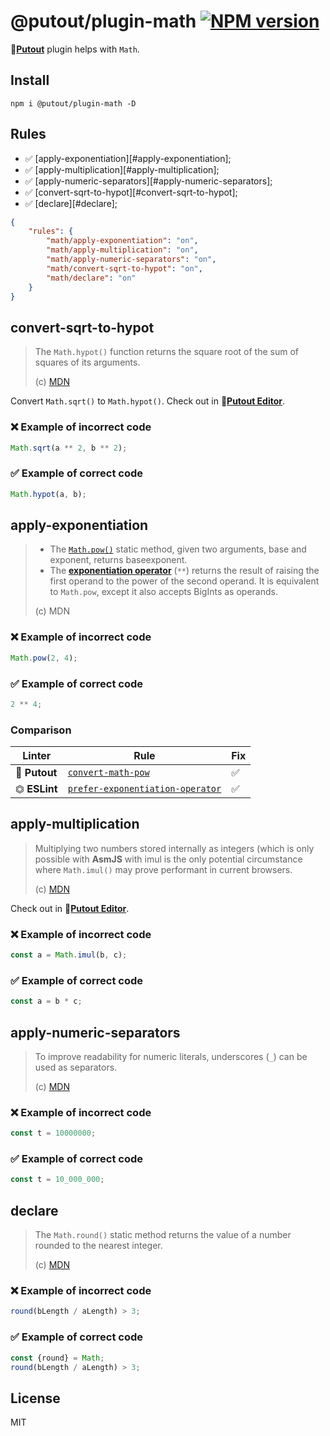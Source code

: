 # @putout/plugin-math [![NPM version][NPMIMGURL]][NPMURL]

[NPMIMGURL]: https://img.shields.io/npm/v/@putout/plugin-math.svg?style=flat&longCache=true
[NPMURL]: https://npmjs.org/package/@putout/plugin-math"npm"

🐊[**Putout**](https://github.com/coderaiser/putout) plugin helps with `Math`.

## Install

```
npm i @putout/plugin-math -D
```

## Rules

- ✅ [apply-exponentiation][#apply-exponentiation];
- ✅ [apply-multiplication][#apply-multiplication];
- ✅ [apply-numeric-separators][#apply-numeric-separators];
- ✅ [convert-sqrt-to-hypot][#convert-sqrt-to-hypot];
- ✅ [declare][#declare];

```json
{
    "rules": {
        "math/apply-exponentiation": "on",
        "math/apply-multiplication": "on",
        "math/apply-numeric-separators": "on",
        "math/convert-sqrt-to-hypot": "on",
        "math/declare": "on"
    }
}
```

## convert-sqrt-to-hypot

> The `Math.hypot()` function returns the square root of the sum of squares of its arguments.
>
> (c) [MDN](https://developer.mozilla.org/en-US/docs/Web/JavaScript/Reference/Global_Objects/Math/hypot)

Convert `Math.sqrt()` to `Math.hypot()`. Check out in 🐊[**Putout Editor**](https://putout.cloudcmd.io/#/gist/a35660f8883687ddfe53f8fbc36706ad/d83e26a547f71128f94af1d3fd542557ce820f1a).

### ❌ Example of incorrect code

```js
Math.sqrt(a ** 2, b ** 2);
```

### ✅ Example of correct code

```js
Math.hypot(a, b);
```

## apply-exponentiation

> - The [`Math.pow()`](https://developer.mozilla.org/en-US/docs/Web/JavaScript/Reference/Global_Objects/Math/pow) static method, given two arguments, base and exponent, returns baseexponent.
> - The [**exponentiation operator**](https://developer.mozilla.org/en-US/docs/Web/JavaScript/Reference/Operators/Exponentiation) (`**`) returns the result of raising the first operand to the power of the second operand. It is equivalent to `Math.pow`, except it also accepts BigInts as operands.
>
> (c) MDN

### ❌ Example of incorrect code

```js
Math.pow(2, 4);
```

### ✅ Example of correct code

```js
2 ** 4;
```

### Comparison

Linter | Rule | Fix
--------|-------|------------|
🐊 **Putout** | [`convert-math-pow`](https://github.com/coderaiser/putout/tree/master/packages/plugin-convert-math-pow#readme) | ✅
⏣ **ESLint** | [`prefer-exponentiation-operator`](https://eslint.org/docs/rules/prefer-exponentiation-operator) | ✅

## apply-multiplication

> Multiplying two numbers stored internally as integers (which is only possible with **AsmJS** with imul is the only potential circumstance where `Math.imul()` may prove performant in current browsers.
>
> (c) [MDN](https://developer.mozilla.org/en-US/docs/Web/JavaScript/Reference/Global_Objects/Math/imul)

Check out in 🐊[**Putout Editor**](https://putout.cloudcmd.io/#/gist/cef45d5cc2bfd0156ed8d483cb6104d9/89ab39b05d3093d399e718f5615efe92f484c538).

### ❌ Example of incorrect code

```js
const a = Math.imul(b, c);
```

### ✅ Example of correct code

```js
const a = b * c;
```

## apply-numeric-separators

> To improve readability for numeric literals, underscores (`_`) can be used as separators.
>
> (c) [MDN](https://developer.mozilla.org/en-US/docs/Web/JavaScript/Reference/Lexical_grammar)

### ❌ Example of incorrect code

```js
const t = 10000000;
```

### ✅ Example of correct code

```js
const t = 10_000_000;
```

## declare

> The `Math.round()` static method returns the value of a number rounded to the nearest integer.
>
> (c) [MDN](https://developer.mozilla.org/en-US/docs/Web/JavaScript/Reference/Global_Objects/Math/round)

### ❌ Example of incorrect code

```js
round(bLength / aLength) > 3;
```

### ✅ Example of correct code

```js
const {round} = Math;
round(bLength / aLength) > 3;
```

## License

MIT
